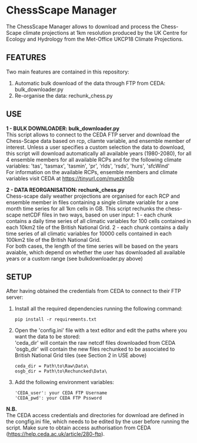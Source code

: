# ChessScape Manager

The ChessScape Manager allows to download and process the Chess-Scape climate projections at 1km resolution produced by the UK Centre for Ecology and Hydrology from the Met-Office UKCP18 Climate Projections.

## FEATURES
Two main features are contained in this repository:
1. Automatic bulk download of the data through FTP from CEDA: bulk_downloader.py  
2. Re-organise the data: rechunk_chess.py

## USE
**1 - BULK DOWNLOADER: bulk_downloader.py**  
    This script allows to connect to the CEDA FTP server and download the Chess-Scape data based on rcp, cliamte variable, and ensemble member of interest.
    Unless a user specifies a custom selection the data to download, this script will download automatically all available years (1980-2080), for all 4 ensemble members for all available RCPs and for the following climate variables: 'tas', 'tasmax', 'tasmin', 'pr', 'rlds', 'rsds', 'hurs', 'sfcWind'    
    For information on the available RCPs, ensemble members and climate variables visit CEDA at https://tinyurl.com/muezkh5b

**2 - DATA REORGANISATION: rechunk_chess.py**  
    Chess-scape daily weather projections are organised for each RCP and ensemble member in files containing a single climate variable for a one month time series for 
    all 1km cells in GB. This script rechunks the chess-scape netCDF files in two ways, based on user input:
    1 - each chunk contains a daily time series of all climatic variables for 100 cells contained in each 10km2 tile of the British National Grid.
    2 - each chunk contains a daily time series of all climatic variables for 10000 cells contained in each 100km2 tile of the British National Grid.  
    For both cases, the length of the time series will be based on the years avaiable, which depend on whether the user has downloaded all available years or a custom range (see bulkdownloader.py above)

## SETUP
After having obtained the credentials from CEDA to connect to their FTP server:  

1. Install all the required dependencies running the following command:  
    ```
    pip install -r requirements.txt
    ```  

2. Open the 'config.ini' file with a text editor and edit the paths where you want the data to be stored:  
    'ceda_dir' will contain the raw netcdf files downloaded from CEDA  
    'osgb_dir' will contain the new files rechunked to be associated to British National Grid tiles (see Section 2 in USE above)  
    ```
    ceda_dir = Path\to\Raw\Data\
    osgb_dir = Path\to\Rechuncked\Data\
    ```
3. Add the following environment variables:   
    ```    
    'CEDA_user': your CEDA FTP Username
    'CEDA_pwd': your CEDA FTP Pssword
    ```
**N.B.**  
The CEDA access credentials and directories for download are defined in the congfig.ini file, which needs to be edited by the user before running the script.
Make sure to obtain access authorisation from CEDA (https://help.ceda.ac.uk/article/280-ftp).